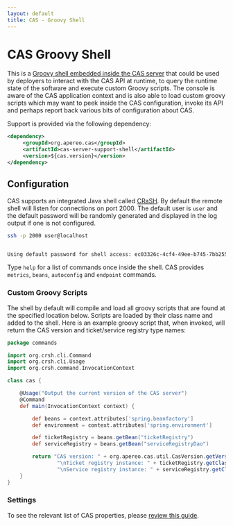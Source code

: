 ```yaml
---
layout: default
title: CAS - Groovy Shell
---
```


# CAS Groovy Shell
This is a [Groovy shell embedded inside the CAS server](http://bit.ly/1P68woD)
that could be used by deployers to interact with the CAS API at runtime,
to query the runtime state of the software and execute custom Groovy scripts. The console is aware of the CAS application
context and is also able to load custom groovy scripts which
may want to peek inside the CAS configuration, invoke its API and perhaps report back various bits of configuration about CAS.

Support is provided via the following dependency:

```xml
<dependency>
     <groupId>org.apereo.cas</groupId>
     <artifactId>cas-server-support-shell</artifactId>
     <version>${cas.version}</version>
</dependency>
```

## Configuration
CAS supports an integrated Java shell called [CRaSH](http://www.crashub.org/).
By default the remote shell will listen for connections
on port 2000. The default user is `user` and the
default password will be randomly generated and displayed in the log output if one is not configured.

```bash
ssh -p 2000 user@localhost


Using default password for shell access: ec03326c-4cf4-49ee-b745-7bb255c1dd7e
```


Type `help` for a list of commands once inside the shell.
CAS provides `metrics`, `beans`, `autoconfig` and `endpoint` commands.

### Custom Groovy Scripts

The shell by default will compile and load all groovy scripts that are found at the specified location below.
Scripts are loaded by their class name and added to the shell. Here is an example groovy script that, when invoked, will
return the CAS version and ticket/service registry type names:

```groovy
package commands

import org.crsh.cli.Command
import org.crsh.cli.Usage
import org.crsh.command.InvocationContext

class cas {

    @Usage("Output the current version of the CAS server")
    @Command
    def main(InvocationContext context) {

        def beans = context.attributes['spring.beanfactory']
        def environment = context.attributes['spring.environment']

        def ticketRegistry = beans.getBean("ticketRegistry")
        def serviceRegistry = beans.getBean("serviceRegistryDao")

        return "CAS version: " + org.apereo.cas.util.CasVersion.getVersion() +
                "\nTicket registry instance: " + ticketRegistry.getClass().getSimpleName() +
                "\nService registry instance: " + serviceRegistry.getClass().getSimpleName()
    }
}
```


### Settings

To see the relevant list of CAS properties, please [review this guide](Configuration-Properties.html#groovy-shell).
